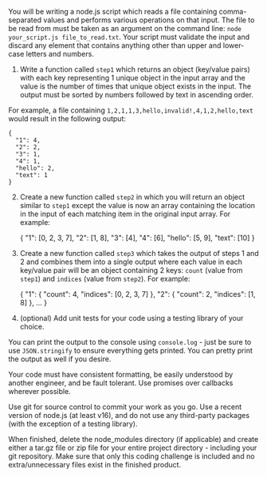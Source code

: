 You will be writing a node.js script which reads a file containing comma-separated values and performs various operations on that input.  The file to be read from must be taken as an argument on the command line: `node your_script.js file_to_read.txt`.  Your script must validate the input and discard any element that contains anything other than upper and lower-case letters and numbers.

1. Write a function called `step1` which returns an object (key/value pairs) with each key representing 1 unique object in the input array and the value is the number of times that unique object exists in the input.  The output must be sorted by numbers followed by text in ascending order.

For example, a file containing `1,2,1,1,3,hello,invalid!,4,1,2,hello,text` would result in the following output:

    {
      "1": 4,
      "2": 2,
      "3": 1,
      "4": 1,
      "hello": 2,
      "text": 1
    }

2. Create a new function called `step2` in which you will return an object similar to `step1` except the value is now an array containing the location in the input of each matching item in the original input array.  For example:

    {
      "1": [0, 2, 3, 7],
      "2": [1, 8],
      "3": [4],
      "4": [6],
      "hello": [5, 9],
      "text": [10]
    }

3. Create a new function called `step3` which takes the output of steps 1 and 2 and combines them into a single output where each value in each key/value pair will be an object containing 2 keys: `count` (value from `step1`) and `indices` (value from `step2`).  For example:

    {
      "1": {
        "count": 4,
        "indices": [0, 2, 3, 7]
      },
      "2": {
        "count": 2,
        "indices": [1, 8]
      },
      ...
    }

4. (optional) Add unit tests for your code using a testing library of your choice.

You can print the output to the console using `console.log` - just be sure to use `JSON.stringify` to ensure everything gets printed.  You can pretty print the output as well if you desire.

Your code must have consistent formatting, be easily understood by another engineer, and be fault tolerant.  Use promises over callbacks wherever possible.

Use git for source control to commit your work as you go.  Use a recent version of node.js (at least v16), and do not use any third-party packages (with the exception of a testing library).

When finished, delete the node_modules directory (if applicable) and create either a tar.gz file or zip file for your entire project directory - including your git repository.  Make sure that only this coding challenge is included and no extra/unnecessary files exist in the finished product.
